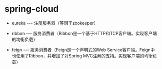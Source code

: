 # spring-cloud

* eureka --- 注册服务器（等同于zookeeper）

* ribbon --- 服务消费者（Ribbon是一个基于HTTP和TCP客户端。实现客户端的均衡负载）

* feign  --- 服务消费者（Feign是一个声明式的Web Service客户端。Feign中也使用了Ribbon，并增加了对Spring MVC注解的支持。实现客户端的均衡负载）
